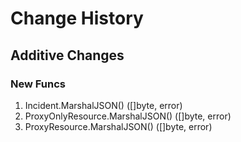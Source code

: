# Change History

## Additive Changes

### New Funcs

1. Incident.MarshalJSON() ([]byte, error)
1. ProxyOnlyResource.MarshalJSON() ([]byte, error)
1. ProxyResource.MarshalJSON() ([]byte, error)
